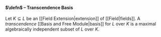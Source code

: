 #### $\defn$ – Transcendence Basis
Let $K\subseteq L$ be an [[Field Extension|extension]] of [[Field|fields]]. A *transcendence* [[Basis and Free Module|basis]] for $L$ over $K$ is a maximal algebraically independent subset of $L$ over $K$.